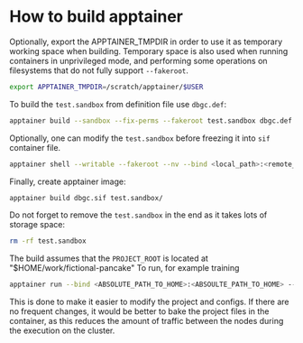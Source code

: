 # How to build apptainer

Optionally, export the APPTAINER_TMPDIR in order to use it as temporary working space when building.
Temporary space is also used when running containers in unprivileged mode, and performing some operations
on filesystems that do not fully support `--fakeroot`.

```Bash
export APPTAINER_TMPDIR=/scratch/apptainer/$USER
```

To build the `test.sandbox` from definition file use `dbgc.def`:

```Bash
apptainer build --sandbox --fix-perms --fakeroot test.sandbox dbgc.def
```

Optionally, one can modify the `test.sandbox` before freezing it into `sif` container file.

```Bash
apptainer shell --writable --fakeroot --nv --bind <local_path>:<remote_path>:<opts> test.sandbox/
```

Finally, create apptainer image:

```Bash
apptainer build dbgc.sif test.sandbox/
```

Do not forget to remove the `test.sandbox` in the end as it takes lots of storage space:

```Bash
rm -rf test.sandbox
```

The build assumes that the `PROJECT_ROOT` is located at "$HOME/work/fictional-pancake"
To run, for example training

```Bash
apptainer run --bind <ABSOLUTE_PATH_TO_HOME>:<ABSOULTE_PATH_TO_HOME> --nv dbgc.sif src/train.py +experiment@_here_=exp_train_mdg dataset_name=unittest_dataset paths.data_dir=$HOME/data
```

This is done to make it easier to modify the project and configs. If there are no frequent changes, it would be better to bake the project files in the container,
as this reduces the amount of traffic between the nodes during the execution on the cluster.
